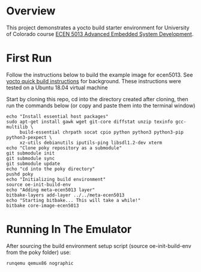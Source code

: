 # Overview 

This project demonstrates a yocto build starter environment for University of Colorado course [ECEN 5013 Advanced Embedded System Development](https://sites.google.com/colorado.edu/ecen5013/home).

# First Run

Follow the instructions below to build the example image for ecen5013.  See [yocto quick build instructions](https://www.yoctoproject.org/docs/2.6/brief-yoctoprojectqs/brief-yoctoprojectqs.html) for background.  These instructions were tested on a Ubuntu 18.04 virtual machine

Start by cloning this repo, cd into the directory created after cloning, then run the commands below (or copy and paste them into the terminal window)
```
echo "Install essential host packages"
sudo apt-get install gawk wget git-core diffstat unzip texinfo gcc-multilib \
     build-essential chrpath socat cpio python python3 python3-pip python3-pexpect \
     xz-utils debianutils iputils-ping libsdl1.2-dev xterm
echo "Clone poky repository as a submodule"
git submodule init
git submodule sync
git submodule update
echo "cd into the poky directory"
pushd poky
echo "Initializing build environment"
source oe-init-build-env
echo "Adding meta-ecen5013 layer"
bitbake-layers add-layer ../../meta-ecen5013
echo "Starting bitbake... This will take a while!"
bitbake core-image-ecen5013
```

# Running In The Emulator
After sourcing the build environment setup script (source oe-init-build-env from the poky folder) use:
```
runqemu qemux86 nographic
```
